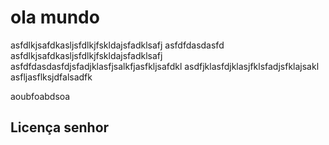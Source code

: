 # ola mundo

asfdlkjsafdkasljsfdlkjfskldajsfadklsafj
asfdfdasdasfd
asfdlkjsafdkasljsfdlkjfskldajsfadklsafj
asfdfdasdasfdjsfadjklasfjsalkfjasfkljsafdkl
asdfjklasfdjklasjfklsfadjsfklajsakl
asfljasflksjdfalsadfk

aoubfoabdsoa

## Licença senhor
